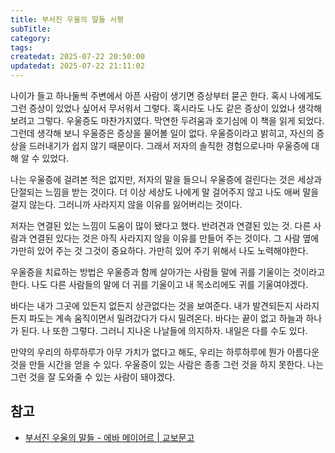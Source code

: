 ```yaml
---
title: 부서진 우울의 말들 서평
subTitle:
category: 
tags: 
createdat: 2025-07-22 20:50:00
updatedat: 2025-07-22 21:11:02
---
```


나이가 들고 하나둘씩 주변에서 아픈 사람이 생기면 증상부터 묻곤 한다. 혹시
나에게도 그런 증상이 있었나 싶어서 무서워서 그렇다. 혹시라도 나도 같은 증상이
있었나 생각해 보려고 그렇다. 우울증도 마찬가지였다. 막연한 두려움과 호기심에 이
책을 읽게 되었다. 그런데 생각해 보니 우울증은 증상을 물어볼 일이 없다.
우울증이라고 밝히고, 자신의 증상을 드러내기가 쉽지 않기 때문이다. 그래서
저자의 솔직한 경험으로나마 우울증에 대해 알 수 있었다.  

나는 우울증에 걸려본 적은 없지만, 저자의 말을 들으니 우울증에 걸린다는 것은
세상과 단절되는 느낌을 받는 것이다. 더 이상 세상도 나에게 말 걸어주지 않고 나도
애써 말을 걸지 않는다. 그러니까 사라지지 않을 이유를 잃어버리는 것이다.  

저자는 연결된 있는 느낌이 도움이 많이 됐다고 했다. 반려견과 연결된 있는 것.
다른 사람과 연결된 있다는 것은 아직 사라지지 않을 이유를 만들어 주는 것이다.
그 사람 옆에 가만히 있어 주는 것 그것이 중요하다. 가만히 있어 주기 위해서 나도
노력해야한다.  

우울증을 치료하는 방법은 우울증과 함께 살아가는 사람들 말에 귀를 기울이는
것이라고 한다. 나도 다른 사람들의 말에 더 귀를 기울이고 내 목소리에도 귀를
기울여야겠다.  

바다는 내가 그곳에 있든지 없든지 상관없다는 것을 보여준다. 내가 발견되든지
사라지든지 파도는 계속 움직이면서 밀려갔다가 다시 밀려온다. 바다는 끝이 없고
하늘과 하나가 된다. 나 또한 그렇다. 그러니 지나온 나날들에 의지하자. 내일은 다를
수도 있다.  

만약의 우리의 하루하루가 아무 가치가 없다고 해도, 우리는 하루하루에 뭔가
아름다운 것을 만들 시간을 얻을 수 있다. 우울증이 있는 사람은 종종 그런 것을 하지
못한다. 나는 그런 것을 잘 도와줄 수 있는 사람이 돼야겠다.

## 참고

- [부서진 우울의 말들 - 에바 메이어르 \| 교보문고](https://product.kyobobook.co.kr/detail/S000061776312)
